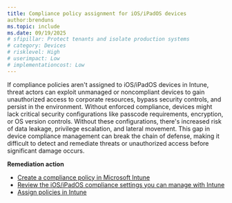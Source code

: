 ```yaml
---
title: Compliance policy assignment for iOS/iPadOS devices
author:brenduns
ms.topic: include
ms.date: 09/19/2025
# sfipillar: Protect tenants and isolate production systems
# category: Devices
# risklevel: High
# userimpact: Low
# implementationcost: Low
---
```

If compliance policies aren't assigned to iOS/iPadOS devices in Intune, threat actors can exploit unmanaged or noncompliant devices to gain unauthorized access to corporate resources, bypass security controls, and persist in the environment. Without enforced compliance, devices might lack critical security configurations like passcode requirements, encryption, or OS version controls. Without these configurations, there's increased risk of data leakage, privilege escalation, and lateral movement. This gap in device compliance management can break the chain of defense, making it difficult to detect and remediate threats or unauthorized access before significant damage occurs.

**Remediation action**

- [Create a compliance policy in Microsoft Intune](/intune/intune-service/protect/create-compliance-policy)
- [Review the iOS/iPadOS compliance settings you can manage with Intune](/intune/intune-service/protect/compliance-policy-create-ios)
- [Assign policies in Intune](/intune/intune-service/configuration/device-profile-assign)